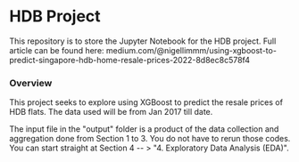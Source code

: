 # HDB Project

This repository is to store the Jupyter Notebook for the HDB project. Full article can be found here: medium.com/@nigellimmm/using-xgboost-to-predict-singapore-hdb-home-resale-prices-2022-8d8ec8c578f4

### Overview
This project seeks to explore using XGBoost to predict the resale prices of HDB flats. The data used will be from Jan 2017 till date. 

The input file in the "output" folder is a product of the data collection and aggregation done from Section 1 to 3. You do not have to rerun those codes. You can start straight at Section 4 -- > "4. Exploratory Data Analysis (EDA)".
